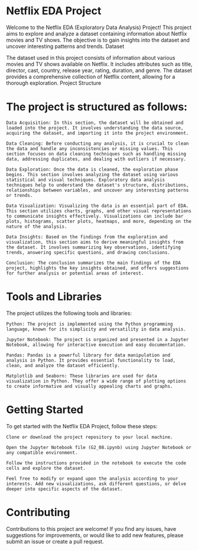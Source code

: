 # Netflix EDA Project

Welcome to the Netflix EDA (Exploratory Data Analysis) Project! This project aims to explore and analyze a dataset containing information about Netflix movies and TV shows. The objective is to gain insights into the dataset and uncover interesting patterns and trends.
Dataset

The dataset used in this project consists of information about various movies and TV shows available on Netflix. It includes attributes such as title, director, cast, country, release year, rating, duration, and genre. The dataset provides a comprehensive collection of Netflix content, allowing for a thorough exploration.
Project Structure

# The project is structured as follows:

    Data Acquisition: In this section, the dataset will be obtained and loaded into the project. It involves understanding the data source, acquiring the dataset, and importing it into the project environment.

    Data Cleaning: Before conducting any analysis, it is crucial to clean the data and handle any inconsistencies or missing values. This section focuses on data cleaning techniques such as handling missing data, addressing duplicates, and dealing with outliers if necessary.

    Data Exploration: Once the data is cleaned, the exploration phase begins. This section involves analyzing the dataset using various statistical and visual techniques. Exploratory data analysis techniques help to understand the dataset's structure, distributions, relationships between variables, and uncover any interesting patterns or trends.

    Data Visualization: Visualizing the data is an essential part of EDA. This section utilizes charts, graphs, and other visual representations to communicate insights effectively. Visualizations can include bar plots, histograms, scatter plots, heatmaps, and more, depending on the nature of the analysis.

    Data Insights: Based on the findings from the exploration and visualization, this section aims to derive meaningful insights from the dataset. It involves summarizing key observations, identifying trends, answering specific questions, and drawing conclusions.

    Conclusion: The conclusion summarizes the main findings of the EDA project, highlights the key insights obtained, and offers suggestions for further analysis or potential areas of interest.

# Tools and Libraries

The project utilizes the following tools and libraries:

    Python: The project is implemented using the Python programming language, known for its simplicity and versatility in data analysis.

    Jupyter Notebook: The project is organized and presented in a Jupyter Notebook, allowing for interactive execution and easy documentation.

    Pandas: Pandas is a powerful library for data manipulation and analysis in Python. It provides essential functionality to load, clean, and analyze the dataset efficiently.

    Matplotlib and Seaborn: These libraries are used for data visualization in Python. They offer a wide range of plotting options to create informative and visually appealing charts and graphs.
    

# Getting Started

To get started with the Netflix EDA Project, follow these steps:

    Clone or download the project repository to your local machine.

    Open the Jupyter Notebook file (G2_08.ipynb) using Jupyter Notebook or any compatible environment.

    Follow the instructions provided in the notebook to execute the code cells and explore the dataset.

    Feel free to modify or expand upon the analysis according to your interests. Add new visualizations, ask different questions, or delve deeper into specific aspects of the dataset.

# Contributing

Contributions to this project are welcome! If you find any issues, have suggestions for improvements, or would like to add new features, please submit an issue or create a pull request.
